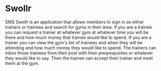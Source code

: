 
# Swollr
SMS
Swollr is an application that allows members to sign in as either trainers or trainees and search for gyms in their area. If you are a trainee you can request a trainer at whatever gym at whatever time you will be there and how much money that trainee would like to spend. 
If you are a trainer you can view the gym's list of trainees and when they will be attending and how much money they would like to spend. The trainers can inbox those trainees from their post with their preqrequisites or whatever they would like to say. Then the trainee can accept their trainer and meet them at the gym.

